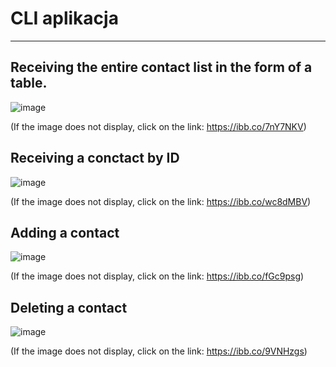 # CLI aplikacja

---

## Receiving the entire contact list in the form of a table.

![image](https://github.com/SylviaStachera/goit-node-hw-01/assets/113374423/fe120a4b-8dd4-4d3a-b2b8-902cfa3b1b28)

(If the image does not display, click on the link: https://ibb.co/7nY7NKV)

## Receiving a conctact by ID

![image](https://github.com/SylviaStachera/goit-node-hw-01/assets/113374423/5d8f3160-1861-4118-bcd2-282f0dd3fce7)

(If the image does not display, click on the link: https://ibb.co/wc8dMBV)

## Adding a contact

![image](https://github.com/SylviaStachera/goit-node-hw-01/assets/113374423/f3cc5ec9-331c-4b91-8634-6bcbc1ea7873)

(If the image does not display, click on the link: https://ibb.co/fGc9psg)

## Deleting a contact

![image](https://github.com/SylviaStachera/goit-node-hw-01/assets/113374423/a2c0355c-dafc-44cb-a8dd-989f2691264f)

(If the image does not display, click on the link: https://ibb.co/9VNHzgs)
